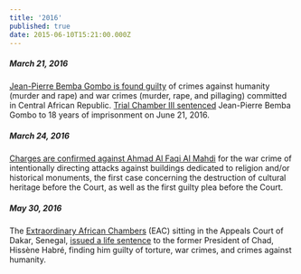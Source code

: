 ```yaml
---
title: '2016'
published: true
date: 2015-06-10T15:21:00.000Z
---
```



##### March 21, 2016

[Jean-Pierre Bemba Gombo is found guilty](https://www.icc-cpi.int/Pages/item.aspx?name=pr1200) of crimes against humanity (murder and rape) and war crimes (murder, rape, and pillaging) committed in Central African Republic. [Trial Chamber III sentenced](https://www.icc-cpi.int/Pages/item.aspx?name=PR1223) Jean-Pierre Bemba Gombo to 18 years of imprisonment on June 21, 2016.

##### **March 24, 2016**

[Charges are confirmed against Ahmad Al Faqi Al Mahdi](https://www.icc-cpi.int/Pages/item.aspx?name=pr1204) for the war crime of intentionally directing attacks against buildings dedicated to religion and/or historical monuments, the first case concerning the destruction of cultural heritage before the Court, as well as the first guilty plea before the Court.

##### May 30, 2016

The [Extraordinary African Chambers](http://allafrica.com/stories/201309030735.html) (EAC) sitting in the Appeals Court of Dakar, Senegal, [issued a life sentence](http://www.nytimes.com/2016/05/31/world/africa/hissene-habre-leader-chad-war-crimes.html?_r=0) to the former President of Chad, Hiss&egrave;ne Habr&eacute;, finding him guilty of torture, war crimes, and crimes against humanity.